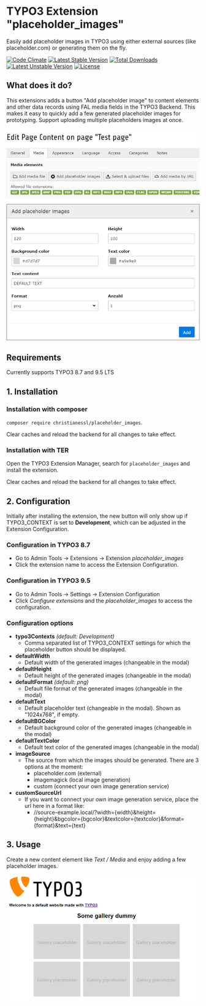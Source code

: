 # TYPO3 Extension "placeholder_images"
Easily add placeholder images in TYPO3 using either external sources (like placeholder.com) or generating them on the fly.

[![Code Climate](https://codeclimate.com/github/IndyIndyIndy/placeholder_images.svg)](https://codeclimate.com/github/IndyIndyIndy/placeholder_images)
[![Latest Stable Version](https://poser.pugx.org/christianessl/placeholder_images/v/stable)](https://packagist.org/packages/christianessl/placeholder_images)
[![Total Downloads](https://poser.pugx.org/christianessl/placeholder_images/downloads)](https://packagist.org/packages/christianessl/placeholder_images)
[![Latest Unstable Version](https://poser.pugx.org/christianessl/placeholder_images/v/unstable)](https://packagist.org/packages/christianessl/placeholder_images)
[![License](https://poser.pugx.org/christianessl/placeholder_images/license)](https://packagist.org/packages/christianessl/placeholder_images)

## What does it do?

This extensions adds a button "Add placeholder image" to content elements and other data records using FAL media fields in the TYPO3 Backend. 
This makes it easy to quickly add a few generated placeholder images for prototyping. Support uploading multiple placeholders images at once.

![Add placeholder image Button](/Resources/Public/Screenshots/placeholder_button.png)


![Placeholder modal](/Resources/Public/Screenshots/placeholder_modal.png)

## Requirements

Currently supports TYPO3 8.7 and 9.5 LTS

## 1. Installation

### Installation with composer

`composer require christianessl/placeholder_images`. 

Clear caches and reload the backend for all changes to take effect.

### Installation with TER

Open the TYPO3 Extension Manager, search for `placeholder_images` and install the extension.

Clear caches and reload the backend for all changes to take effect.

## 2. Configuration

Initially after installing the extension, the new button will only show up if TYPO3_CONTEXT is set to **Development**, which can be adjusted in the Extension Configuration.

### Configuration in TYPO3 8.7

- Go to Admin Tools -> Extensions -> Extension *placeholder_images*
- Click the extension name to access the Extension Configuration.

### Configuration in TYPO3 9.5

- Go to Admin Tools -> Settings -> Extension Configuration
- Click *Configure extensions* and the *placeholder_images* to access the configuration.

### Configuration options ###

- **typo3Contexts** *(default: Development)*
    - Comma separated list of TYPO3_CONTEXT settings for which the placeholder button should be displayed.
- **defaultWidth** 
    - Default width of the generated images (changeable in the modal)
- **defaultHeight** 
    - Default height of the generated images (changeable in the modal)
- **defaultFormat** *(default: png)*
    - Default file format of the generated images (changeable in the modal)
- **defaultText** 
    - Default placeholder text (changeable in the modal). Shown as "1024x768", if empty.
- **defaultBGColor** 
    - Default background color of the generated images (changeable in the modal)
- **defaultTextColor** 
    - Default text color of the generated images (changeable in the modal)
- **imageSource** 
    - The source from which the images should be generated. There are 3 options at the moment:
        - placeholder.com (external)
        - imagemagick (local image generation)
        - custom (connect your own image generation service)
- **customSourceUrl** 
    - If you want to connect your own image generation service, place the url here in a format like:
        - //source-example.local/?width={width}&height={height}&bgcolor={bgcolor}&textcolor={textcolor}&format={format}&text={text}

## 3. Usage

Create a new content element like *Text / Media* and enjoy adding a few placeholder images.      

![Placeholder frontend](/Resources/Public/Screenshots/placeholder_frontend.png)
